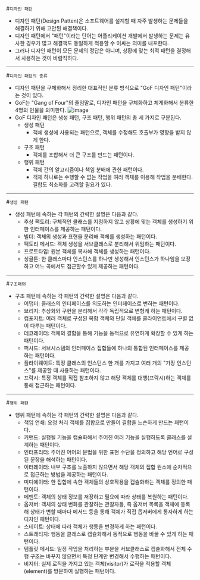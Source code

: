 #```디자인 패턴```
- 디자인 패턴(Design Patten)은 소프트웨어를 설계할 때 자주 발생하는 문제들을 해결하기 위해 고안된 해결책이다.
- 디자인 패턴에서 "패턴"이라는 단어는 어플리케이션 개발에서 발생하는 문제는 유사한 경우가 많고 해결책도 동일하게 적용할 수 이싸는 의미를 내포한다.
- 그러나 디자인 패턴이 모든 문제의 정답은 아니며, 상황에 맞는 최적 패턴을 결정해서 사용하는 것이 바람직하다.
---
#```디자인 패턴의 종류```
- 디자인 패턴을 구체화해서 정리한 대표적인 분류 방식으로 "GoF 디자인 패턴"이라는 것이 있다.
- GoF는 "Gang of Four"의 줄임말로, 디자인 패턴을 구체화하고 체계화해서 분류한 4명의 인물을 의미한다.
![image](https://github.com/user-attachments/assets/fc6bbf6d-fe37-4cc8-8d1c-aa2edf14edbd)
- GoF 디자인 패턴은 생성 패턴, 구조 패턴, 행위 패턴의 총 세 가지로 구분된다.
  - 생성 패턴
    - 객체 생성에 사용되는 패턴으로, 객체를 수정해도 호출부가 영향을 받지 않게 한다.
  - 구조 패턴
    - 객체를 조합해서 더 큰 구조를 만드는 패턴이다.
  - 행위 패턴
    - 객체 간의 알고리즘이나 책임 분배에 관한 패턴이다.
    - 객체 하나로는 수행할 수 없는 작업을 여러 객체를 이용해 작업을 분배한다. 결합도 최소화를 고려할 필요가 있다.
---
#```생성 패턴```
- 생성 패턴에 속하는 각 패턴의 간략한 설명은 다음과 같다.
  -  추상 팩토리: 구체적인 클래스를 지정하지 않고 상황에 맞는 객체를 생성하기 위한 인터페이스를 제공하는 패턴이다.
  -  빌더: 객체의 생성과 표현을 분리해 객체를 생성하는 패턴이다.
  -  팩토리 메서드: 객체 생성을 서브클래스로 분리해서 위임하는 패턴이다.
  -  프로토타입: 원본 객체를 복사해 객체를 생성하는 패턴이다.
  -  싱글톤: 한 클래스마다 인스턴스를 하나만 생성해서 인스턴스가 하나임을 보장하고 어느 곡에서도 접근할수 있게 제공하는 패턴이다.
---
#```구조패턴```
- 구조 패턴에 속하는 각 패턴의 간략한 설명은 다음과 같다.
  - 어댑터: 클래스의 인터페이스를 의도하는 인터페이스로 변하는 패턴이다.
  - 브리지: 추상화와 구현을 분리해서 각각 독립적으로 변형케 하는 패턴이다.
  - 컴포지트: 여러 객체로 구성된 복합 객체와 단일 객체를 클라이언트에서 구별 없이 다루는 패턴이다.
  - 데코레이터: 객체의 결합을 통해 기능을 동적으로 유연하게 확장할 수 있게 하는 패턴이다.
  - 퍼사드: 서브시스템의 인터페이스 집합들에 하나의 통합된 인터페이스를 제공하는 패턴이다.
  - 플라이웨이트: 특정 클래스의 인스턴스 한 개를 가지고 여러 개의 "가장 인스턴스"를 제공할 때 사용하는 패턴이다.
  - 프락시: 특정 객체를 직접 참조하지 않고 해당 객체를 대행(프락시)하는 객체를 통해 접근하는 패턴이다.
---
#```행위 패턴```
- 행위 패턴에 속하는 각 패턴의 간략한 설명은 다음과 같다.
  - 책임 연쇄: 요청 처리 객체를 집합으로 만들어 결합을 느슨하게 만드는 패턴이다.
  - 커맨드: 실행될 기능을 캡슐화해서 주어진 여러 기능을 실행하도록 클래스를 설계하는 패턴이다.
  - 인터프리터: 주어진 어어의 문법을 위한 표현 수단을 정의하고 해당 언어로 구성된 문장을 해석하는 패턴이다.
  - 이터레이터: 내부 구조를 노출하지 않으면서 해당 객체의 집합 원소에 순차적으로 접근하는 방법을 제공하는 패턴이다.
  - 미디에이터: 한 집합에 속한 객체들의 상호작용을 캡슐화하는 객체를 정의한 패턴이다.
  - 메멘토: 객체의 상태 정보를 저장하고 필요에 따라 상태를 복원하는 패턴이다.
  - 옵저버: 객체의 상태 변화를 관찰하는 관찰자들, 즉 옵저버 목록을 객체에 등록해 상태가 변할 때마다 메서드 등을 통해 객체가 직접 옵저버에게 통자하게 하는 디자인 패턴이다.
  - 스테이트: 상태에 따라 객체가 행동을 변경하게 하는 패턴이다.
  - 스트래티지: 행동을 클래스로 캡슐화해서 동적으로 행동을 바꿀 수 있게 하는 패턴이다.
  - 템플릿 메서드: 일정 작업을 처리하는 부분을 서브클래스로 캡슐화해서 전체 수행 구조는 바꾸지 않으면서 특정 단계만 변경해서 수행하는 패턴이다.
  - 비지터: 실제 로직을 가지고 있는 객체(visitor)가 로직을 적용할 객체(element)를 방문하여 실행하는 패턴이다.
